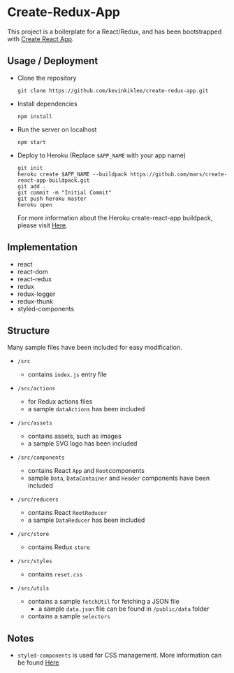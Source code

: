 # Create-Redux-App

This project is a boilerplate for a React/Redux, and has been bootstrapped with [Create React App](https://github.com/facebookincubator/create-react-app).

## Usage / Deployment

- Clone the repository

  `git clone https://github.com/kevinkiklee/create-redux-app.git`

- Install dependencies

  `npm install`

- Run the server on localhost

  `npm start`

- Deploy to Heroku (Replace `$APP_NAME` with your app name)

  ```
  git init
  heroku create $APP_NAME --buildpack https://github.com/mars/create-react-app-buildpack.git
  git add .
  git commit -m "Initial Commit"
  git push heroku master
  heroku open
  ```
  For more information about the Heroku create-react-app buildpack, please visit [Here](https://github.com/mars/create-react-app-buildpack).

## Implementation

- react
- react-dom
- react-redux
- redux
- redux-logger
- redux-thunk
- styled-components

## Structure
Many sample files have been included for easy modification.

- `/src`
  - contains `index.js` entry file

- `/src/actions`
  - for Redux actions files
  - a sample `dataActions` has been included

- `/src/assets`
  - contains assets, such as images
  - a sample SVG logo has been included

- `/src/components`
  - contains React `App` and `Root`components
  - sample `Data`, `DataContainer` and `Header` components have been included

- `/src/reducers`
  - contains React `RootReducer`
  - a sample `DataReducer` has been included

- `/src/store`
  - contains Redux `store`

- `/src/styles`
  - contains `reset.css`

- `/src/utils`
  - contains a sample `fetchUtil` for fetching a JSON file
    - a sample `data.json` file can be found in `/public/data` folder
  - contains a sample `selectors`

## Notes

- `styled-components` is used for CSS management.  More information can be found [Here](https://github.com/styled-components/styled-components)
